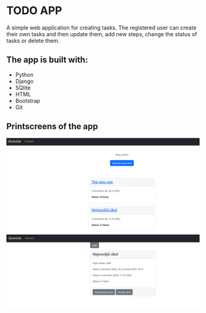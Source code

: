 # TODO APP

A simple web application for creating tasks. The registered user can create their own tasks and then update them, add new steps, change the status of tasks or delete them.

## The app is built with:
* Python
* Django
* SQlite
* HTML
* Bootstrap
* Git

## Printscreens of the app
![TODO web](./static/images/todo1.png "TODO web")
![TODO web](./static/images/todo2.png "TODO web")

